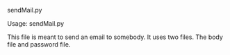 sendMail.py

Usage: sendMail.py <email-body> <password-file>

This file is meant to send an email to somebody. It uses two files. The body file and password file.
